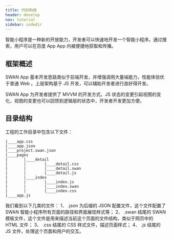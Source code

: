 ```yaml
---
title: 代码构成
header: develop
nav: tutorial
sidebar: codedir
---
```



智能小程序是一种新的开放能力，开发者可以快速地开发一个智能小程序。通过搜索，用户可以在百度 App App 内被便捷地获取和传播。

框架概述
-----

SWAN App 基本开发思路类似于前端开发，并增强调用大量端能力，性能体验优于普通 Web 。上层架构基于 JS 开发，可以辅助开发者进行良好得开发。

SWAN App 为开发者提供了 MVVM 的开发方式。JS 状态的变更引起视图的变化，视图的变更也可以回馈到逻辑层的状态中，开发者开发更加方便。

目录结构
-----

工程的工作目录中包含以下文件：

```
|____app.css
|____app.json
|____project.swan.json
|____pages
|       |____detail
|       |        |____detail.css
|       |        |____detail.swan
|       |        |____detail.js
|       |____index
|       |        |____index.js
|       |        |____index.swan
|       |        |____index.css
|____app.js
```

我们看到以下几类的文件：
1、 .json 为后缀的 JSON 配置文件，这个文件配置了 SWAN 智能小程序所有页面的路径和界面展现样式等；
2、 .swan 结尾的 SWAN 模板文件，这个文件是用来描述当前这个页面的文件结构，类似于网页中的 HTML 文件；
3、 .css 结尾的 CSS 样式文件，描述页面样式；
4、 .js 结尾的 JS 文件，处理这个页面和用户的交互。
